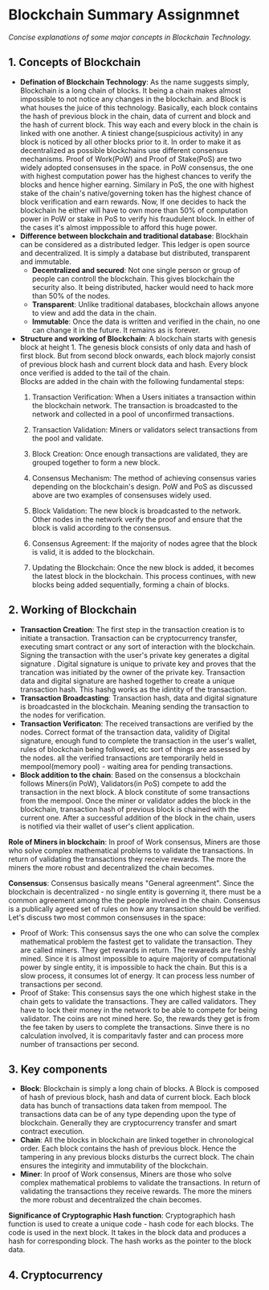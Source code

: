 # Blockchain Summary Assignmnet
_Concise explanations of some major concepts in Blockchain Technology._

## 1. Concepts of Blockchain
- **Defination of Blockchain Technology**: As the name suggests simply, Blockchain is a long chain of blocks. It being a chain makes almost impossible to not notice any changes in the blockchain. and Block is what houses the juice of this technology. Basically, each block contains the hash of previous block in the chain, data of current and block and the hash of current block. This way each and every block in the chain is linked with one another. A tiniest change(suspicious activity) in any block is noticed by all other blocks prior to it. In order to make it as decentralized as possible blockchains use different consensus mechanisms. Proof of Work(PoW) and Proof of Stake(PoS) are two widely adopted consensuses in the space. in PoW consensus, the one with highest computation power has the highest chances to verify the blocks and hence higher earning. Similary in PoS, the one with highest stake of the chain's native/governing token has the highest chance of block verification and earn rewards. Now, If one decides to hack the blockchain he either will have to own more than 50% of computation power in PoW or stake in PoS to verify his fraudulent block. In either of the cases it's almost imppossible to afford this huge power.
- **Difference between blockchain and traditional database**: 
Blockhain can be considered as a distributed ledger. This ledger is open source and decentralized. It is simply a database but distributed, transparent and immutable. 
    - **Decentralized and secured**: Not one single person or group of people can controll the blockchain. This gives blockchain the security also. It being distributed, hacker would need to hack more than 50% of the nodes.
    - **Transparent**:  Unlike traditional databases, blockchain allows anyone to view and add the data in the chain.
    - **Immutable**: Once the data is written and verified in the chain, no one can change it in the future. It remains as is forever.
- **Structure and working of Blockchain**: A blockchain starts with genesis block at height 1. The genesis block consists of only data and hash of first block. But from second block onwards, each block majorly consist of previous block hash and current block data and hash. Every block once verified is added to the tail of the chain.<br>
Blocks are added in the chain with the following fundamental steps:
    1. Transaction Verification: When a Users initiates a transaction within the blockchain network. The transaction is broadcasted to the network and collected in a pool of unconfirmed transactions.

    2. Transaction Validation: Miners or validators select transactions from the pool and validate.

    3. Block Creation: Once enough transactions are validated, they are grouped together to form a new block.

    4. Consensus Mechanism: The method of achieving consensus varies depending on the blockchain's design. PoW and PoS as discussed above are two examples of consensuses widely used.

    5. Block Validation: The new block is broadcasted to the network. Other nodes in the network verify the proof and ensure that the block is valid according to the consensus.

    6. Consensus Agreement: If the majority of nodes agree that the block is valid, it is added to the blockchain.

    7. Updating the Blockchain: Once the new block is added, it becomes the latest block in the blockchain. This process continues, with new blocks being added sequentially, forming a chain of blocks.

## 2. Working of Blockchain
- **Transaction Creation**: The first step in the transaction creation is to initiate a transaction. Transaction can be cryptocurrency transfer, executing smart contract or any sort of interaction with the blockchain. Signing the transaction with the user's private key generates a digital signature . Digital signature is unique to private key and proves that the trancation was initiated by the owner of the private key. Transaction data and digital signature are hashed together to create a unique transaction hash. This hashg works as the idintity of the transaction. 
- **Transaction Broadcasting**: Transaction hash, data and digital signature is broadcasted in the blockchain. Meaning sending the transaction to the nodes for verification.
- **Transaction Verificaton**: The received transactions are verified by the nodes. Correct format of the transaction data, validity of Digital signature, enough fund to complete the transaction in the user's wallet, rules of blockchain being followed, etc sort of things are assessed by the nodes. all the verified transactions are temporarily held in mempool(memory pool) - waiting area for pending transactions. 
- **Block addition to the chain**: Based on the consensus a blockchain follows Miners(in PoW), Validators(in PoS) compete to add the transaction in the next block. A block constitute of some transactions from the mempool. Once the miner or validator addes the block in the blockchain, transaction hash of previous block is chained with the current one. After a successful addition of the block in the chain, users is notified via their wallet of user's client application. 

**Role of Miners in blockchain**: In proof of Work consensus, Miners are those who solve complex mathematical problems to validate the transactions. In return of validating the transactions they receive rewards. The more the miners the more robust and decentralized the chain becomes. 

**Consensus**: Consensus basically means "General agreenment". Since the blockchain is decentralized - no single entity is governing it, there must be a common agreement among the the people involved in the chain. Consensus is a publically agreed set of rules on how any transaction should be verified. Let's discuss two most common consensuses in the space: 
- Proof of Work: This consensus says the one who can solve the complex mathematical problem the fastest get to validate the transaction. They are called miners. They get rewards in return. The rewareds are freshly mined. Since it is almost impossible to aquire majority of computational power by single entity, it is impossible to hack the chain. But this is a slow process, it consumes lot of energy. It can process less number of transactions per second. 
- Proof of Stake: This consensus says the one which highest stake in the chain gets to validate the transactions. They are called validators. They have to lock their money in the network to be able to compete for being validator. The coins are not mined here. So, the rewards they get is from the fee taken by users to complete the transactions. Sinve there is no calculation involved, it is comparitavly faster and can process more number of transactions per second. 



## 3. Key components
- **Block**: Blockchain is simply a long chain of blocks. A Block is composed of hash of previous block, hash and data of current block. Each block data has bunch of transactions data taken from mempool. The transactions data can be of any type depending upon the type of blockchain. Generally they are cryptocurrency transfer and smart contract execution.
- **Chain**: All the blocks in blockchain are linked together in chronological order. Each block contains the hash of previous block. Hence the tampering in any previous blocks disturbs the currect block. The chain ensures the integirity and immutability of the blockchain. 
- **Miner**: In proof of Work consensus, Miners are those who solve complex mathematical problems to validate the transactions. In return of validating the transactions they receive rewards. The more the miners the more robust and decentralized the chain becomes. 

**Significance of Cryptographic Hash function**: Cryptographich hash function is used to create a unique code - hash code for each blocks. The code is used in the next block. It takes in the block data and produces a hash for corresponding block. The hash works as the pointer to the block data.

## 4. Cryptocurrency

